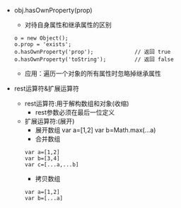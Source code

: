 - obj.hasOwnProperty(prop)
    - 对待自身属性和继承属性的区别

    ```
    o = new Object();
    o.prop = 'exists';
    o.hasOwnProperty('prop');             // 返回 true
    o.hasOwnProperty('toString');         // 返回 false
    ```
    - 应用：遍历一个对象的所有属性时忽略掉继承属性
- rest运算符&扩展运算符
    - rest运算符:用于解构数组和对象(收缩)
        - rest参数必须在最后一位定义
    - 扩展运算符:(展开)
        - 展开数组
        var a=[1,2]
        var b=Math.max(...a)
        - 合并数组
        ```
        var a=[1,2]
        var b=[3,4]
        var c=[...a,...b]
        ```
        - 拷贝数组
        ```
        var a=[1,2]
        var b=[...a]
        ```

